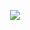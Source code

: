 <p align="center">
  <a href="https://github.com/git-huunhan/">
    <img src="https://scontent.xx.fbcdn.net/v/t1.15752-0/p280x280/118020170_348339986171012_7084577363624698440_n.png?_nc_cat=101&_nc_sid=b96e70&_nc_ohc=oYbhktaWJuAAX83tea6&_nc_ad=z-m&_nc_cid=0&_nc_ht=scontent.xx&oh=7437f2a55c68f125be98d3a5fc0aeec9&oe=5F5E78D4" />
  </a>
</p>

<!--
**git-huunhan/git-huunhan** is a ✨ _special_ ✨ repository because its `README.md` (this file) appears on your GitHub profile.

Here are some ideas to get you started:

- 🔭 I’m currently working on ...
- 🌱 I’m currently learning ...
- 👯 I’m looking to collaborate on ...
- 🤔 I’m looking for help with ...
- 💬 Ask me about ...
- 📫 How to reach me: ...
- 😄 Pronouns: ...
- ⚡ Fun fact: ...
-->
